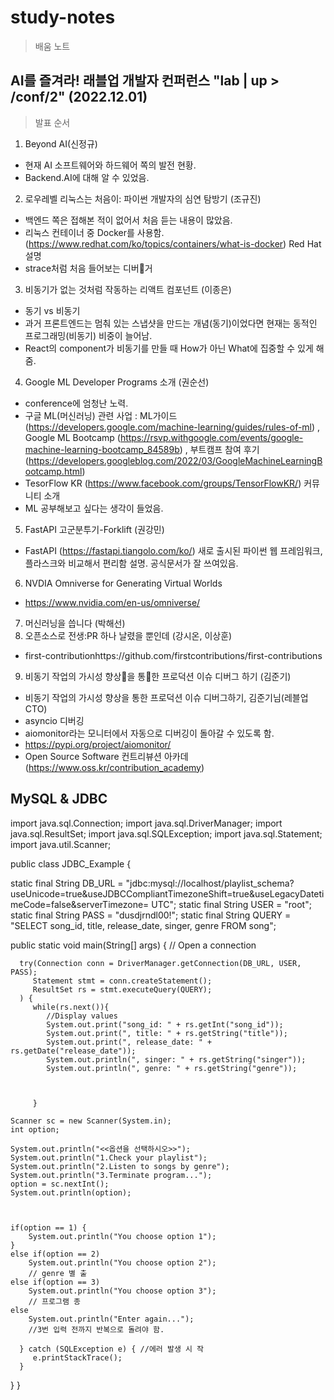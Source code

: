 # **study-notes**
> 배움 노트

## AI를 즐겨라! 래블업 개발자 컨퍼런스 "lab | up > /conf/2" (2022.12.01)

> 발표 순서
  1. Beyond AI(신정규)
  - 현재 AI 소프트웨어와 하드웨어 쪽의 발전 현황.
  - Backend.AI에 대해 알 수 있었음.
  2. 로우레벨 리눅스는 처음이: 파이썬 개발자의 심연 탐방기 (조규진)
  - 백엔드 쪽은 접해본 적이 없어서 처음 듣는 내용이 많았음.
  - 리눅스 컨테이너 중 Docker를 사용함. (https://www.redhat.com/ko/topics/containers/what-is-docker) Red Hat 설명
  - strace처럼 처음 들어보는 디버거
  3. 비동기가 없는 것처럼 작동하는 리액트 컴포넌트 (이종은)
  - 동기 vs 비동기
  - 과거 프론트엔드는 멈춰 있는 스냅샷을 만드는 개념(동기)이었다면 현재는 동적인 프로그래밍(비동기) 비중이 늘어남.
  - React의 component가 비동기를 만들 때 How가 아닌 What에 집중할 수 있게 해줌.
  4. Google ML Developer Programs 소개 (권순선)
  - conference에 엄청난 노력.
  - 구글 ML(머신러닝) 관련 사업 : ML가이드(https://developers.google.com/machine-learning/guides/rules-of-ml) , Google ML Bootcamp (https://rsvp.withgoogle.com/events/google-machine-learning-bootcamp_84589b) ,
    부트캠프 참여 후기(https://developers.googleblog.com/2022/03/GoogleMachineLearningBootcamp.html)
  - TesorFlow KR (https://www.facebook.com/groups/TensorFlowKR/) 커뮤니티 소개
  - ML 공부해보고 싶다는 생각이 들었음.
  5. FastAPI 고군분투기-Forklift (권강민)
  - FastAPI (https://fastapi.tiangolo.com/ko/) 새로 출시된 파이썬 웹 프레임워크, 플라스크와 비교해서 편리함 설명. 공식문서가 잘 쓰여있음.
  6. NVDIA Omniverse for Generating Virtual Worlds
  - https://www.nvidia.com/en-us/omniverse/
  7. 머신러닝을 씁니다 (박해선)
  8. 오픈소스로 전생:PR 하나 날렸을 뿐인데 (강시온, 이상훈)
  - first-contributionhttps://github.com/firstcontributions/first-contributions
  9. 비동기 작업의 가시성 향상을 통한 프로덕션 이슈 디버그 하기 (김준기)
  - 비동기 작업의 가시성 향상을 통한 프로덕션 이슈 디버그하기, 김준기님(레블업 CTO)
  - asyncio 디버깅
  - aiomonitor라는 모니터에서 자동으로 디버깅이 돌아갈 수 있도록 함.
  - https://pypi.org/project/aiomonitor/
  - Open Source Software 컨트리뷰션 아카데 (https://www.oss.kr/contribution_academy)



## MySQL & JDBC

import java.sql.Connection;
import java.sql.DriverManager;
import java.sql.ResultSet;
import java.sql.SQLException;
import java.sql.Statement;
import java.util.Scanner;

public class JDBC_Example {

   static final String DB_URL = "jdbc:mysql://localhost/playlist_schema?useUnicode=true&useJDBCCompliantTimezoneShift=true&useLegacyDatetimeCode=false&serverTimezone= UTC";
   static final String USER = "root";
   static final String PASS = "dusdjrndl00!";
   static final String QUERY = "SELECT song_id, title, release_date, singer, genre FROM song";

   public static void main(String[] args) {
      // Open a connection

      try(Connection conn = DriverManager.getConnection(DB_URL, USER, PASS);
         Statement stmt = conn.createStatement();
         ResultSet rs = stmt.executeQuery(QUERY);
      ) {		      
         while(rs.next()){
            //Display values    	 
            System.out.print("song_id: " + rs.getInt("song_id"));
            System.out.print(", title: " + rs.getString("title"));
            System.out.print(", release_date: " + rs.getDate("release_date"));
            System.out.println(", singer: " + rs.getString("singer"));
            System.out.println(", genre: " + rs.getString("genre"));



         }

	Scanner sc = new Scanner(System.in);
	int option;

	System.out.println("<<옵션을 선택하시오>>");
 	System.out.println("1.Check your playlist");
 	System.out.println("2.Listen to songs by genre");
 	System.out.println("3.Terminate program...");
 	option = sc.nextInt();
 	System.out.println(option);



 	if(option == 1) {
 		System.out.println("You choose option 1");
 	}
 	else if(option == 2)
 		System.out.println("You choose option 2");
 		// genre 별 출
 	else if(option == 3)
 		System.out.println("You choose option 3");
 		// 프로그램 종
 	else
 		System.out.println("Enter again...");
 		//3번 입력 전까지 반복으로 돌려야 함.

      } catch (SQLException e) { //에러 발생 시 작
         e.printStackTrace();
      }
   }
}
